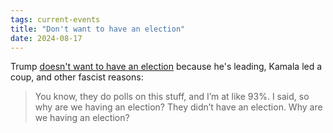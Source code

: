 ```yaml
---
tags: current-events
title: "Don't want to have an election"
date: 2024-08-17
---
```


Trump [doesn't want to have an election](https://www.mediaite.com/trump/trump-says-why-are-we-having-an-election-after-harris-got-nomination-without-primary-votes-they-didnt-have-an-election/) because he's leading, Kamala led a coup, and other fascist reasons:

> You know, they do polls on this stuff, and I’m at like 93%. I said, so why are we having an election? They didn’t have an election. Why are we having an election?
